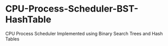 # CPU-Process-Scheduler-BST-HashTable
CPU Process Scheduler Implemented using Binary Search Trees and Hash Tables
